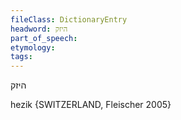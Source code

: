 ```yaml
---
fileClass: DictionaryEntry
headword: היזק
part_of_speech: 
etymology: 
tags: 
---
```

היזק

hezik {SWITZERLAND, Fleischer 2005}